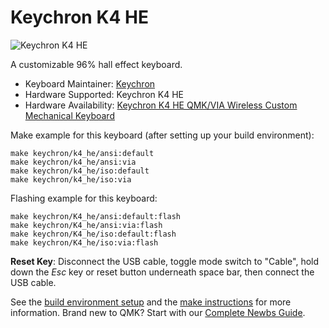 # Keychron K4 HE

![Keychron K4 HE](https://cdn.shopify.com/s/files/1/0059/0630/1017/files/K4_HE1.jpg)

A customizable 96% hall effect keyboard.

* Keyboard Maintainer: [Keychron](https://github.com/keychron)
* Hardware Supported: Keychron K4 HE
* Hardware Availability: [Keychron K4 HE QMK/VIA Wireless Custom Mechanical Keyboard](https://www.keychron.com/products/keychron-k4-he-wireless-magnetic-switch-custom-keyboard)

Make example for this keyboard (after setting up your build environment):

    make keychron/k4_he/ansi:default
    make keychron/k4_he/ansi:via
    make keychron/k4_he/iso:default
    make keychron/k4_he/iso:via

Flashing example for this keyboard:

    make keychron/K4_he/ansi:default:flash
    make keychron/K4_he/ansi:via:flash
    make keychron/K4_he/iso:default:flash
    make keychron/K4_he/iso:via:flash

**Reset Key**: Disconnect the USB cable, toggle mode switch to "Cable", hold down the *Esc* key or reset button underneath space bar, then connect the USB cable.

See the [build environment setup](https://docs.qmk.fm/#/getting_started_build_tools) and the [make instructions](https://docs.qmk.fm/#/getting_started_make_guide) for more information. Brand new to QMK? Start with our [Complete Newbs Guide](https://docs.qmk.fm/#/newbs).
